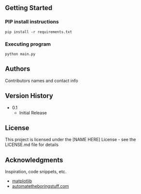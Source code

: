 ## Getting Started

### PIP install instructions

```
pip install -r requirements.txt
```

### Executing program

```
python main.py
```

## Authors

Contributors names and contact info

## Version History

* 0.1
    * Initial Release

## License

This project is licensed under the [NAME HERE] License - see the LICENSE.md file for details

## Acknowledgments

Inspiration, code snippets, etc.
* [matplotlib](https://matplotlib.org/stable/tutorials/pyplot.html)
* [automatetheboringstuff.com](https://automatetheboringstuff.com/2e/chapter9/)